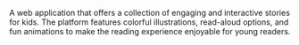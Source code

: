 A web application that offers a collection of engaging and interactive stories for kids. The platform features colorful illustrations, read-aloud options, and fun animations to make the reading experience enjoyable for young readers.

